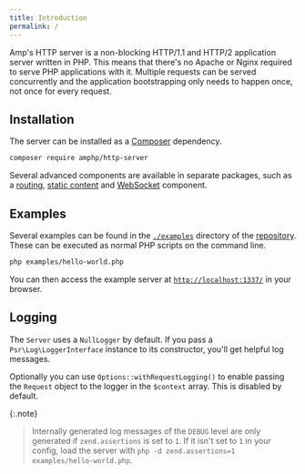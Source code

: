 ```yaml
---
title: Introduction
permalink: /
---
```

Amp's HTTP server is a non-blocking HTTP/1.1 and HTTP/2 application server written in PHP.
This means that there's no Apache or Nginx required to serve PHP applications with it.
Multiple requests can be served concurrently and the application bootstrapping only needs to happen once, not once for every request.

## Installation

The server can be installed as a [Composer](https://getcomposer.org/) dependency.

```bash
composer require amphp/http-server
```

Several advanced components are available in separate packages, such as a [routing](https://github.com/amphp/http-server-router), [static content](https://github.com/amphp/http-server-static-content) and [WebSocket](https://github.com/amphp/websocket-server) component.

## Examples

Several examples can be found in the [`./examples`](https://github.com/amphp/http-server/tree/master/examples) directory of the [repository](https://github.com/amphp/http-server).
These can be executed as normal PHP scripts on the command line.

```bash
php examples/hello-world.php
```

You can then access the example server at [`http://localhost:1337/`](http://localhost:1337/) in your browser.

## Logging

The `Server` uses a `NullLogger` by default.
If you pass a `Psr\Log\LoggerInterface` instance to its constructor, you'll get helpful log messages.

Optionally you can use `Options::withRequestLogging()` to enable passing the `Request` object to the logger in the `$context` array. This is disabled by default.

{:.note}
> Internally generated log messages of the `DEBUG` level are only generated if `zend.assertions` is set to `1`.
> If it isn't set to `1` in your config, load the server with `php -d zend.assertions=1 examples/hello-world.php`.
